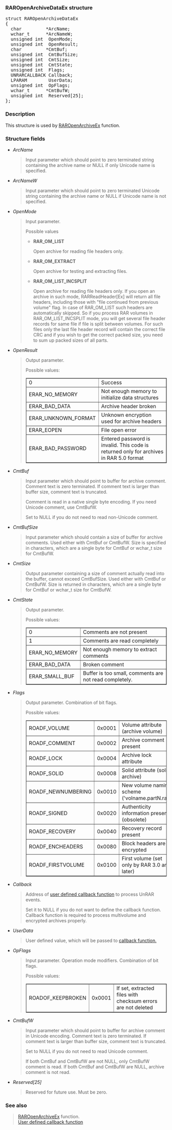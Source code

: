 <!DOCTYPE HTML PUBLIC "-//W3C//DTD HTML 4.01 Transitional//EN">
<html>

<head>
<title>UnRAR.dll Manual</title>
</head>

<body>

<h3>RAROpenArchiveDataEx structure</h3>

<pre>
struct RAROpenArchiveDataEx
{
  char         *ArcName;
  wchar_t      *ArcNameW;
  unsigned int  OpenMode;
  unsigned int  OpenResult;
  char         *CmtBuf;
  unsigned int  CmtBufSize;
  unsigned int  CmtSize;
  unsigned int  CmtState;
  unsigned int  Flags;
  UNRARCALLBACK Callback;
  LPARAM        UserData;
  unsigned int  OpFlags;
  wchar_t      *CmtBufW;
  unsigned int  Reserved[25];
};
</pre>

<h3>Description</h3>
<p>This structure is used by <a href="RAROpenArchiveEx.md">RAROpenArchiveEx</a>
function.</p>

<h3>Structure fields</h3>

<ul>
<li>
<i>ArcName</i>
<blockquote>
  Input parameter which should point to zero terminated string 
  containing the archive name or NULL if only Unicode name is specified.
</blockquote>

<li>
<i>ArcNameW</i>
<blockquote>
  Input parameter which should point to zero terminated Unicode string
  containing the archive name or NULL if Unicode name is not specified.
</blockquote>

<li>
<i>OpenMode</i>
<blockquote>
  <p>Input parameter.</p>

  <p>Possible values</p>

  <ul>
  <li>
  <b>RAR_OM_LIST</b>
    <p>Open archive for reading file headers only.</p>

  <li>
  <b>RAR_OM_EXTRACT</b>
    <p>Open archive for testing and extracting files.</p>

  <li>
  <b>RAR_OM_LIST_INCSPLIT</b>
    <p>Open archive for reading file headers only. If you open an archive
    in such mode, RARReadHeader[Ex] will return all file headers,
    including those with "file continued from previous volume" flag.
    In case of RAR_OM_LIST such headers are automatically skipped.
    So if you process RAR volumes in RAR_OM_LIST_INCSPLIT mode, you will
    get several file header records for same file if file is split between
    volumes. For such files only the last file header record will contain
    the correct file CRC and if you wish to get the correct packed size,
    you need to sum up packed sizes of all parts.</p>
  </ul>
</blockquote>

<li>
<i>OpenResult</i>
<blockquote>
  <p>Output parameter.</p>

  <p>Possible values:</p>

  <table border=1>
  <tr><td> 0                   </td><td> Success</td></tr>
  <tr><td> ERAR_NO_MEMORY      </td><td> Not enough memory to initialize data structures</td></tr>
  <tr><td> ERAR_BAD_DATA       </td><td> Archive header broken</td></tr>
  <tr><td> ERAR_UNKNOWN_FORMAT </td><td> Unknown encryption used for archive headers </td></tr>
  <tr><td> ERAR_EOPEN          </td><td> File open error</td></tr>
  <tr><td> ERAR_BAD_PASSWORD    </td>
  <td>Entered password is invalid. This code is returned only for archives
  in RAR 5.0 format</td></tr>
  </table>

</blockquote>

<li>
<i>CmtBuf</i>
<blockquote>
  <p>Input parameter which should point to buffer for archive comment.
  Comment text is zero terminated. If comment text is larger than 
  buffer size, comment text is truncated.</p>
  
  <p>Comment is read in a native single byte encoding. If you need Unicode
  comment, use CmtBufW.</p>

  <p>Set to NULL if you do not need to read non-Unicode comment.</p>
</blockquote>

<li>
<i>CmtBufSize</i>
<blockquote>
  Input parameter which should contain a size of buffer for archive comments.
  Used either with CmtBuf or CmtBufW. Size is specified in characters,
  which are a single byte for CmtBuf or wchar_t size for CmtBufW.
</blockquote>

<li>
<i>CmtSize</i>
<blockquote>
  Output parameter containing a size of comment actually read into the buffer,
  cannot exceed CmtBufSize.
  Used either with CmtBuf or CmtBufW. Size is returned in characters,
  which are a single byte for CmtBuf or wchar_t size for CmtBufW.
</blockquote>

<li>
<i>CmtState</i>
<blockquote>
  <p>Output parameter.</p>

  <p>Possible values:</p>

  <table border=1>
  <tr><td> 0              </td><td> Comments are not present</td></tr>
  <tr><td> 1              </td><td> Comments are read completely</td></tr>
  <tr><td> ERAR_NO_MEMORY </td><td> Not enough memory to extract comments</td></tr>
  <tr><td> ERAR_BAD_DATA  </td><td> Broken comment</td></tr>
  <tr><td> ERAR_SMALL_BUF </td><td> Buffer is too small, comments are not read completely.</td></tr>
  </table>
</blockquote>

<li>
<i>Flags</i>
<blockquote>
  <p>Output parameter. Combination of bit flags.</p>

  <p>Possible values:</p>

  <table border=1>
  <tr><td>ROADF_VOLUME</td><td> 0x0001 </td><td> Volume attribute (archive volume)</td></tr>
  <tr><td>ROADF_COMMENT</td><td> 0x0002 </td><td> Archive comment present</td></tr>
  <tr><td>ROADF_LOCK</td><td> 0x0004 </td><td> Archive lock attribute</td></tr>
  <tr><td>ROADF_SOLID</td><td> 0x0008 </td><td> Solid attribute (solid archive)</td></tr>
  <tr><td>ROADF_NEWNUMBERING</td><td> 0x0010 </td><td> New volume naming scheme ('volname.partN.rar')</td></tr>
  <tr><td>ROADF_SIGNED</td><td> 0x0020 </td><td> Authenticity information present (obsolete)</td></tr>
  <tr><td>ROADF_RECOVERY</td><td> 0x0040 </td><td> Recovery record present</td></tr>
  <tr><td>ROADF_ENCHEADERS</td><td> 0x0080 </td><td> Block headers are encrypted</td></tr>
  <tr><td>ROADF_FIRSTVOLUME</td><td> 0x0100 </td><td> First volume (set only by RAR 3.0 and later)</td></tr>
  </table>
</blockquote>

<li>
<i>Callback</i>
<blockquote>
  <p>Address of <a href="RARCallback.md">user defined callback function</a>
  to process UnRAR events.</p>
  <p>Set it to NULL if you do not want to define the callback function.
  Callback function is required to process multivolume and encrypted
  archives properly.</p>
</blockquote>

<li>
<i>UserData</i>
<blockquote>
  <p>User defined value, which will be passed to 
  <a href="RARCallback.md">callback function.</a></p>
</blockquote>

<li>
<i>OpFlags</i>
<blockquote>
  <p>Input parameter. Operation mode modifiers. Combination of bit flags.</p>

  <p>Possible values:</p>

  <table border=1>
  <tr><td>ROADOF_KEEPBROKEN</td><td> 0x0001 </td><td>If set, extracted files with checksum errors are not deleted</td></tr>
  </table>
</blockquote>

<li>
<i>CmtBufW</i>
<blockquote>
  <p>Input parameter which should point to buffer for archive comment
  in Unicode encoding. Comment text is zero terminated. If comment text
  is larger than buffer size, comment text is truncated.</p>

  <p>Set to NULL if you do not need to read Unicode comment.</p>

  <p>If both CmtBuf and CmtBufW are not NULL, only CmtBufW comment is read.
  If both CmtBuf and CmtBufW are NULL, archive comment is not read.</p>
</blockquote>

<li>
<i>Reserved[25]</i>
<blockquote>
  <p>Reserved for future use. Must be zero.</p>
</blockquote>

</ul>

<h3>See also</h3>
<blockquote>
  <a href="RAROpenArchive.md">RAROpenArchiveEx</a> function.<br>
  <a href="RARCallback.md">User defined callback function</a>
</blockquote>

</body>

</html>
